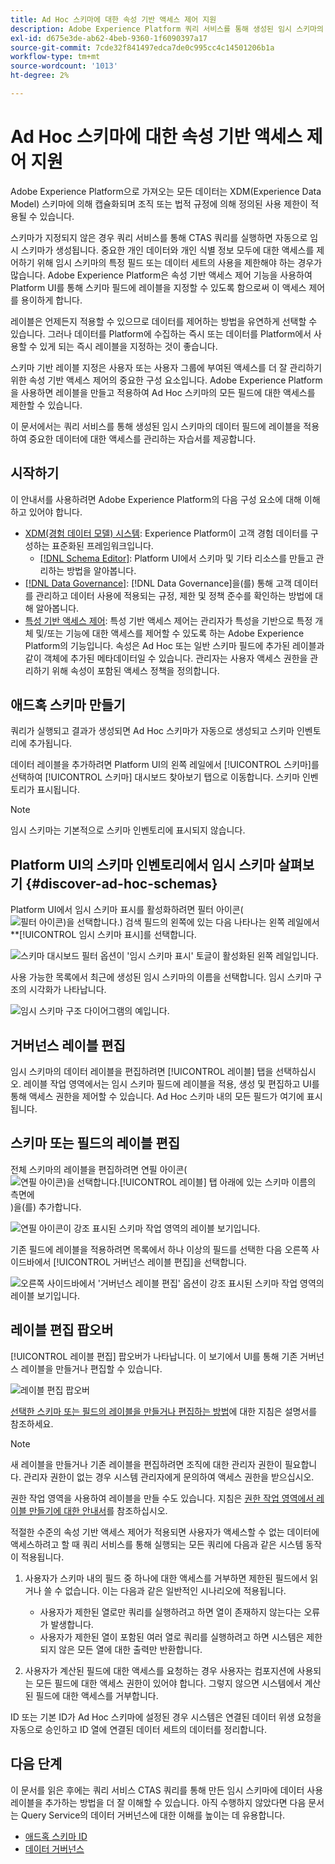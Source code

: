 ```yaml
---
title: Ad Hoc 스키마에 대한 속성 기반 액세스 제어 지원
description: Adobe Experience Platform 쿼리 서비스를 통해 생성된 임시 스키마의 데이터 필드에 대한 액세스를 제한하는 안내서입니다.
exl-id: d675e3de-ab62-4beb-9360-1f6090397a17
source-git-commit: 7cde32f841497edca7de0c995cc4c14501206b1a
workflow-type: tm+mt
source-wordcount: '1013'
ht-degree: 2%

---
```


# Ad Hoc 스키마에 대한 속성 기반 액세스 제어 지원

Adobe Experience Platform으로 가져오는 모든 데이터는 XDM(Experience Data Model) 스키마에 의해 캡슐화되며 조직 또는 법적 규정에 의해 정의된 사용 제한이 적용될 수 있습니다.

스키마가 지정되지 않은 경우 쿼리 서비스를 통해 CTAS 쿼리를 실행하면 자동으로 임시 스키마가 생성됩니다. 중요한 개인 데이터와 개인 식별 정보 모두에 대한 액세스를 제어하기 위해 임시 스키마의 특정 필드 또는 데이터 세트의 사용을 제한해야 하는 경우가 많습니다. Adobe Experience Platform은 속성 기반 액세스 제어 기능을 사용하여 Platform UI를 통해 스키마 필드에 레이블을 지정할 수 있도록 함으로써 이 액세스 제어를 용이하게 합니다.

레이블은 언제든지 적용할 수 있으므로 데이터를 제어하는 방법을 유연하게 선택할 수 있습니다. 그러나 데이터를 Platform에 수집하는 즉시 또는 데이터를 Platform에서 사용할 수 있게 되는 즉시 레이블을 지정하는 것이 좋습니다.

스키마 기반 레이블 지정은 사용자 또는 사용자 그룹에 부여된 액세스를 더 잘 관리하기 위한 속성 기반 액세스 제어의 중요한 구성 요소입니다. Adobe Experience Platform을 사용하면 레이블을 만들고 적용하여 Ad Hoc 스키마의 모든 필드에 대한 액세스를 제한할 수 있습니다.

이 문서에서는 쿼리 서비스를 통해 생성된 임시 스키마의 데이터 필드에 레이블을 적용하여 중요한 데이터에 대한 액세스를 관리하는 자습서를 제공합니다.

## 시작하기

이 안내서를 사용하려면 Adobe Experience Platform의 다음 구성 요소에 대해 이해하고 있어야 합니다.

* [XDM(경험 데이터 모델) 시스템](../../xdm/home.md): Experience Platform이 고객 경험 데이터를 구성하는 표준화된 프레임워크입니다.
   * [[!DNL Schema Editor]](../../xdm/ui/overview.md): Platform UI에서 스키마 및 기타 리소스를 만들고 관리하는 방법을 알아봅니다.
* [[!DNL Data Governance]](../../data-governance/home.md): [!DNL Data Governance]을(를) 통해 고객 데이터를 관리하고 데이터 사용에 적용되는 규정, 제한 및 정책 준수를 확인하는 방법에 대해 알아봅니다.
* [특성 기반 액세스 제어](../../access-control/abac/overview.md): 특성 기반 액세스 제어는 관리자가 특성을 기반으로 특정 개체 및/또는 기능에 대한 액세스를 제어할 수 있도록 하는 Adobe Experience Platform의 기능입니다. 속성은 Ad Hoc 또는 일반 스키마 필드에 추가된 레이블과 같이 객체에 추가된 메타데이터일 수 있습니다. 관리자는 사용자 액세스 권한을 관리하기 위해 속성이 포함된 액세스 정책을 정의합니다.

## 애드혹 스키마 만들기

쿼리가 실행되고 결과가 생성되면 Ad Hoc 스키마가 자동으로 생성되고 스키마 인벤토리에 추가됩니다.

데이터 레이블을 추가하려면 Platform UI의 왼쪽 레일에서 [!UICONTROL 스키마]를 선택하여 [!UICONTROL 스키마] 대시보드 찾아보기 탭으로 이동합니다. 스키마 인벤토리가 표시됩니다.

>[!NOTE]
>
>임시 스키마는 기본적으로 스키마 인벤토리에 표시되지 않습니다.

## Platform UI의 스키마 인벤토리에서 임시 스키마 살펴보기 {#discover-ad-hoc-schemas}

Platform UI에서 임시 스키마 표시를 활성화하려면 필터 아이콘(![필터 아이콘)을 선택합니다.](../images/data-governance/filter.png)) 검색 필드의 왼쪽에 있는 다음 나타나는 왼쪽 레일에서 **[!UICONTROL 임시 스키마 표시]를 선택합니다.

![스키마 대시보드 필터 옵션이 &#39;임시 스키마 표시&#39; 토글이 활성화된 왼쪽 레일입니다.](../images/data-governance/adhoc-schema-toggle.png)

사용 가능한 목록에서 최근에 생성된 임시 스키마의 이름을 선택합니다. 임시 스키마 구조의 시각화가 나타납니다.

![임시 스키마 구조 다이어그램의 예입니다.](../images/data-governance/adhoc-schema-structure-diagram.png)

## 거버넌스 레이블 편집

임시 스키마의 데이터 레이블을 편집하려면 [!UICONTROL 레이블] 탭을 선택하십시오. 레이블 작업 영역에서는 임시 스키마 필드에 레이블을 적용, 생성 및 편집하고 UI를 통해 액세스 권한을 제어할 수 있습니다. Ad Hoc 스키마 내의 모든 필드가 여기에 표시됩니다.

## 스키마 또는 필드의 레이블 편집

전체 스키마의 레이블을 편집하려면 연필 아이콘(![연필 아이콘)을 선택합니다.[!UICONTROL 레이블] 탭 아래에 있는 스키마 이름의 측면에 ](../images/data-governance/edit-icon.png))을(를) 추가합니다.

![연필 아이콘이 강조 표시된 스키마 작업 영역의 레이블 보기입니다.](../images/data-governance/edit-entire-schema-labels.png)

기존 필드에 레이블을 적용하려면 목록에서 하나 이상의 필드를 선택한 다음 오른쪽 사이드바에서 [!UICONTROL 거버넌스 레이블 편집]을 선택합니다.

![오른쪽 사이드바에서 &#39;거버넌스 레이블 편집&#39; 옵션이 강조 표시된 스키마 작업 영역의 레이블 보기입니다.](../images/data-governance/edit-governance-labels.png)

## 레이블 편집 팝오버

[!UICONTROL 레이블 편집] 팝오버가 나타납니다. 이 보기에서 UI를 통해 기존 거버넌스 레이블을 만들거나 편집할 수 있습니다.

![레이블 편집 팝오버](../images/data-governance/edit-labels-popover.png)

[선택한 스키마 또는 필드의 레이블을 만들거나 편집하는 방법](../../xdm/tutorials/labels.md#edit-the-labels-for-the-schema-or-field)에 대한 지침은 설명서를 참조하세요.

>[!NOTE]
>
>새 레이블을 만들거나 기존 레이블을 편집하려면 조직에 대한 관리자 권한이 필요합니다. 관리자 권한이 없는 경우 시스템 관리자에게 문의하여 액세스 권한을 받으십시오.

권한 작업 영역을 사용하여 레이블을 만들 수도 있습니다. 지침은 [권한 작업 영역에서 레이블 만들기에 대한 안내서](../../access-control/abac/ui/labels.md)를 참조하십시오.

적절한 수준의 속성 기반 액세스 제어가 적용되면 사용자가 액세스할 수 없는 데이터에 액세스하려고 할 때 쿼리 서비스를 통해 실행되는 모든 쿼리에 다음과 같은 시스템 동작이 적용됩니다.

1. 사용자가 스키마 내의 필드 중 하나에 대한 액세스를 거부하면 제한된 필드에서 읽거나 쓸 수 없습니다. 이는 다음과 같은 일반적인 시나리오에 적용됩니다.

   * 사용자가 제한된 열로만 쿼리를 실행하려고 하면 열이 존재하지 않는다는 오류가 발생합니다.
   * 사용자가 제한된 열이 포함된 여러 열로 쿼리를 실행하려고 하면 시스템은 제한되지 않은 모든 열에 대한 출력만 반환합니다.

1. 사용자가 계산된 필드에 대한 액세스를 요청하는 경우 사용자는 컴포지션에 사용되는 모든 필드에 대한 액세스 권한이 있어야 합니다. 그렇지 않으면 시스템에서 계산된 필드에 대한 액세스를 거부합니다.

ID 또는 기본 ID가 Ad Hoc 스키마에 설정된 경우 시스템은 연결된 데이터 위생 요청을 자동으로 승인하고 ID 열에 연결된 데이터 세트의 데이터를 정리합니다.

## 다음 단계

이 문서를 읽은 후에는 쿼리 서비스 CTAS 쿼리를 통해 만든 임시 스키마에 데이터 사용 레이블을 추가하는 방법을 더 잘 이해할 수 있습니다. 아직 수행하지 않았다면 다음 문서는 Query Service의 데이터 거버넌스에 대한 이해를 높이는 데 유용합니다.

* [애드혹 스키마 ID](./ad-hoc-schema-identities.md)
* [데이터 거버넌스](../../data-governance/home.md)
